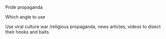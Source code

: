 
Pride propaganda


Which angle to use


Use viral culture war /religious propaganda, news articles, videos to disect their hooks and baits